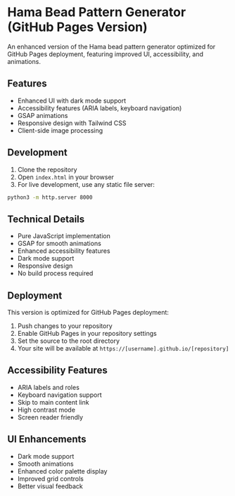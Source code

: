 # Hama Bead Pattern Generator (GitHub Pages Version)

An enhanced version of the Hama bead pattern generator optimized for GitHub Pages deployment, featuring improved UI, accessibility, and animations.

## Features

- Enhanced UI with dark mode support
- Accessibility features (ARIA labels, keyboard navigation)
- GSAP animations
- Responsive design with Tailwind CSS
- Client-side image processing

## Development

1. Clone the repository
2. Open `index.html` in your browser
3. For live development, use any static file server:
```bash
python3 -m http.server 8000
```

## Technical Details

- Pure JavaScript implementation
- GSAP for smooth animations
- Enhanced accessibility features
- Dark mode support
- Responsive design
- No build process required

## Deployment

This version is optimized for GitHub Pages deployment:

1. Push changes to your repository
2. Enable GitHub Pages in your repository settings
3. Set the source to the root directory
4. Your site will be available at `https://[username].github.io/[repository]`

## Accessibility Features

- ARIA labels and roles
- Keyboard navigation support
- Skip to main content link
- High contrast mode
- Screen reader friendly

## UI Enhancements

- Dark mode support
- Smooth animations
- Enhanced color palette display
- Improved grid controls
- Better visual feedback
